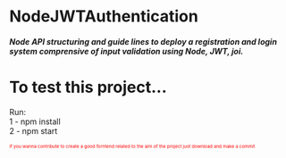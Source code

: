 <h1> NodeJWTAuthentication </h1>
<h5> Node API structuring and guide lines to deploy a registration and login system comprensive of input validation using Node, JWT, joi. </h5>


# To test this project...
Run:	</br>
  1 - npm install	 </br>
  2 - npm start		</br>


<p style="font-size:8px;color:red;">If you wanna contribute to create a good forntend related to the aim of the project just download and make a commit</p>
